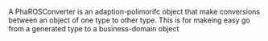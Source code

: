A PhaROSConverter is an adaption-polimorifc object that make conversions between an object of one type to other type. This is for makeing easy go from a generated type to a business-domain object